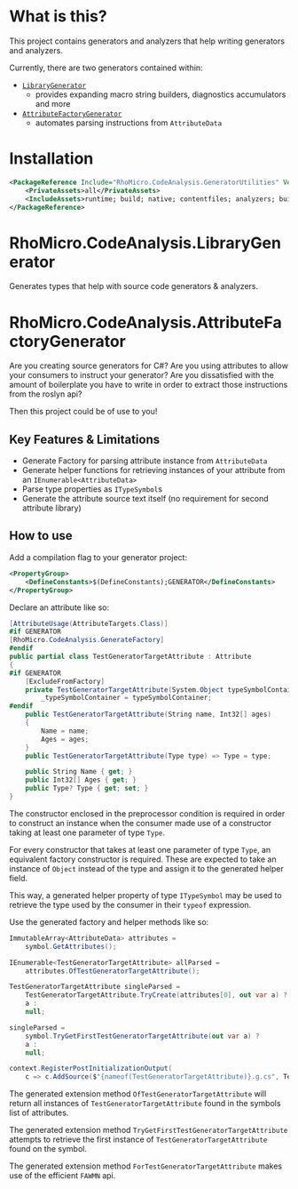 # What is this?

This project contains generators and analyzers that help writing generators and analyzers.

Currently, there are two generators contained within:
- [`LibraryGenerator`](#RhoMicro.CodeAnalysis.LibraryGenerator)
    - provides expanding macro string builders, diagnostics accumulators and more
- [`AttributeFactoryGenerator`](#RhoMicro.CodeAnalysis.AttributeFactoryGenerator)
    - automates parsing instructions from `AttributeData`

# Installation

```xml
<PackageReference Include="RhoMicro.CodeAnalysis.GeneratorUtilities" Version="*">
    <PrivateAssets>all</PrivateAssets>
    <IncludeAssets>runtime; build; native; contentfiles; analyzers; buildtransitive</IncludeAssets>
</PackageReference>
```

# RhoMicro.CodeAnalysis.LibraryGenerator

Generates types that help with source code generators & analyzers.

# RhoMicro.CodeAnalysis.AttributeFactoryGenerator

Are you creating source generators for C#? Are you using attributes to allow your consumers to instruct your generator? Are you dissatisfied with the amount of boilerplate you have to write in order to extract those instructions from the roslyn api? 

Then this project could be of use to you!

## Key Features & Limitations
- Generate Factory for parsing attribute instance from `AttributeData`
- Generate helper functions for retrieving instances of your attribute from an `IEnumerable<AttributeData>`
- Parse type properties as `ITypeSymbol`s
- Generate the attribute source text itself (no requirement for second attribute library)

## How to use

Add a compilation flag to your generator project:
```xml
<PropertyGroup>
    <DefineConstants>$(DefineConstants);GENERATOR</DefineConstants>
</PropertyGroup>
```

Declare an attribute like so:
```cs
[AttributeUsage(AttributeTargets.Class)]
#if GENERATOR
[RhoMicro.CodeAnalysis.GenerateFactory]
#endif
public partial class TestGeneratorTargetAttribute : Attribute
{
#if GENERATOR
    [ExcludeFromFactory]
    private TestGeneratorTargetAttribute(System.Object typeSymbolContainer) =>
        _typeSymbolContainer = typeSymbolContainer;
#endif
    public TestGeneratorTargetAttribute(String name, Int32[] ages)
    {
        Name = name;
        Ages = ages;
    }
    public TestGeneratorTargetAttribute(Type type) => Type = type;

    public String Name { get; }
    public Int32[] Ages { get; }
    public Type? Type { get; set; }
}
```

The constructor enclosed in the preprocessor condition is required in order to construct an instance when the consumer made use of a constructor taking at least one parameter of type `Type`.

For every constructor that takes at least one parameter of type `Type`, an equivalent factory constructor is required. These are expected to take an instance of `Object` instead of the type and assign it to the generated helper field.

This way, a generated helper property of type `ITypeSymbol` may be used to retrieve the type used by the consumer in their `typeof` expression.


Use the generated factory and helper methods like so:
```cs
ImmutableArray<AttributeData> attributes = 
    symbol.GetAttributes();

IEnumerable<TestGeneratorTargetAttribute> allParsed =
    attributes.OfTestGeneratorTargetAttribute();

TestGeneratorTargetAttribute singleParsed =
    TestGeneratorTargetAttribute.TryCreate(attributes[0], out var a) ? 
    a : 
    null;

singleParsed = 
    symbol.TryGetFirstTestGeneratorTargetAttribute(out var a) ? 
    a : 
    null;

context.RegisterPostInitializationOutput(
    c => c.AddSource($"{nameof(TestGeneratorTargetAttribute)}.g.cs", TestGeneratorTargetAttribute.SourceText));
```
The generated extension method `OfTestGeneratorTargetAttribute` will return all instances of `TestGeneratorTargetAttribute` found in the symbols list of attributes.

The generated extension method `TryGetFirstTestGeneratorTargetAttribute` attempts to retrieve the first instance of `TestGeneratorTargetAttribute` found on the symbol.

The generated extension method `ForTestGeneratorTargetAttribute` makes use of the efficient `FAWMN` api.